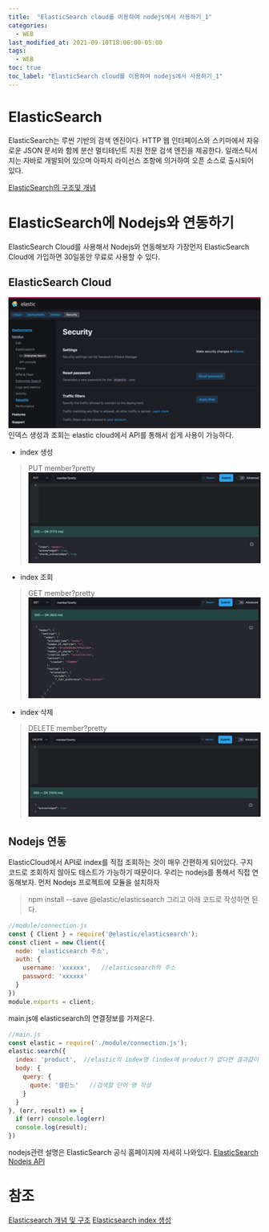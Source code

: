 ```yaml
---
title:  "ElasticSearch cloud를 이용하여 nodejs에서 사용하기_1"
categories:
  - WEB
last_modified_at: 2021-09-10T18:06:00-05:00
tags:
  - WEB
toc: true
toc_label: "ElasticSearch cloud를 이용하여 nodejs에서 사용하기_1"
---
```

# ElasticSearch
ElasticSearch는 루씬 기반의 검색 엔진이다.
HTTP 웹 인터페이스와 스키마에서 자유로운 JSON 문서와 함께 분산 멀티테넌트 지원 전문 검색 엔진을 제공한다. 일래스틱서치는 자바로 개발되어 있으며 아파치 라이선스 조항에 의거하여 오픈 소스로 출시되어 있다. 

[ElasticSearch의 구조및 개념](https://www.elastic.co/guide/kr/elasticsearch/reference/current/gs-basic-concepts.html)

# ElasticSearch에 Nodejs와 연동하기
ElasticSearch Cloud를 사용해서 Nodejs와 연동해보자
가장먼저 ElasticSearch Cloud에 가입하면 30일동안 무료로 사용할 수 있다.

## ElasticSearch Cloud
![Image Alt 텍스트](/assets/img/web/elasticcloud.png)  
인덱스 생성과 조회는 elastic cloud에서 API를 통해서 쉽게 사용이 가능하다. 
- index 생성
> PUT member?pretty
![Image Alt 텍스트](/assets/img/web/elasticindex_push.png)  
- index 조회
> GET member?pretty
![Image Alt 텍스트](/assets/img/web/elasticindex_get.png)  
- index 삭제
> DELETE member?pretty
![Image Alt 텍스트](/assets/img/web/elasticindex_delete.png)  

## Nodejs 연동
ElasticCloud에서 API로 index를 직접 조회하는 것이 매우 간편하게 되어있다. 구지 코드로 조회하지 않아도 테스트가 가능하기 때문이다. 우리는 nodejs를 통해서 직접 연동해보자.
먼저 Nodejs 프로젝트에 모듈을 설치하자
> npm install --save @elastic/elasticsearch
그리고 아래 코드로 작성하면 된다.
```javascript
//module/connection.js
const { Client } = require('@elastic/elasticsearch');
const client = new Client({
  node: 'elasticsearch 주소',
  auth: {
    username: 'xxxxxx',   //elasticsearch의 주소 
    password: 'xxxxxx'
  }
})
module.exports = client;  
```
main.js에 elasticsearch의 연결정보를 가져온다.
```javascript
//main.js
const elastic = require('./module/connection.js');
elastic.search({
  index: 'product',  //elastic의 index명 (index에 product가 없다면 결과값이 나오지 않음)
  body: {
    query: {
      quote: '셀린느'   //검색할 단어 명 작성
    }
  }
}, (err, result) => {
  if (err) console.log(err)
  console.log(result);
})
```
nodejs관련 설명은 ElasticSearch 공식 홈페이지에 자세히 나와있다. 
[ElasticSearch Nodejs API](https://www.elastic.co/guide/en/elasticsearch/client/javascript-api/current/index.html)
# 참조
[Elasticsearch 개념 및 구조](https://twofootdog.tistory.com/53)
[Elasticsearch index 생성](https://velog.io/@yundleyundle/ElasticSearch-Index%EC%83%9D%EC%84%B1-%EB%B0%8F-%EC%A3%BC%EC%9D%98%ED%95%A0%EB%82%B4%EC%9A%A9)
